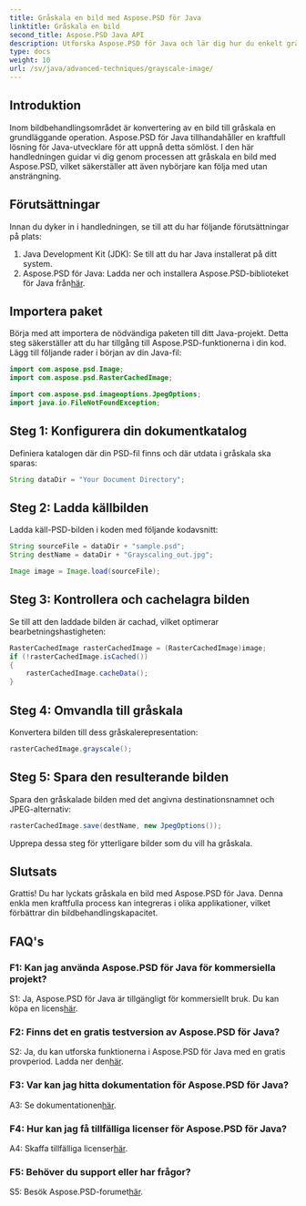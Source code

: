 ```yaml
---
title: Gråskala en bild med Aspose.PSD för Java
linktitle: Gråskala en bild
second_title: Aspose.PSD Java API
description: Utforska Aspose.PSD för Java och lär dig hur du enkelt gråskala bilder med vår steg-för-steg handledning.
type: docs
weight: 10
url: /sv/java/advanced-techniques/grayscale-image/
---
```

## Introduktion

Inom bildbehandlingsområdet är konvertering av en bild till gråskala en grundläggande operation. Aspose.PSD för Java tillhandahåller en kraftfull lösning för Java-utvecklare för att uppnå detta sömlöst. I den här handledningen guidar vi dig genom processen att gråskala en bild med Aspose.PSD, vilket säkerställer att även nybörjare kan följa med utan ansträngning.

## Förutsättningar

Innan du dyker in i handledningen, se till att du har följande förutsättningar på plats:

1. Java Development Kit (JDK): Se till att du har Java installerat på ditt system.
2.  Aspose.PSD för Java: Ladda ner och installera Aspose.PSD-biblioteket för Java från[här](https://releases.aspose.com/psd/java/).

## Importera paket

Börja med att importera de nödvändiga paketen till ditt Java-projekt. Detta steg säkerställer att du har tillgång till Aspose.PSD-funktionerna i din kod. Lägg till följande rader i början av din Java-fil:

```java
import com.aspose.psd.Image;
import com.aspose.psd.RasterCachedImage;

import com.aspose.psd.imageoptions.JpegOptions;
import java.io.FileNotFoundException;
```

## Steg 1: Konfigurera din dokumentkatalog

Definiera katalogen där din PSD-fil finns och där utdata i gråskala ska sparas:

```java
String dataDir = "Your Document Directory";
```

## Steg 2: Ladda källbilden

Ladda käll-PSD-bilden i koden med följande kodavsnitt:

```java
String sourceFile = dataDir + "sample.psd";
String destName = dataDir + "Grayscaling_out.jpg";

Image image = Image.load(sourceFile);
```

## Steg 3: Kontrollera och cachelagra bilden

Se till att den laddade bilden är cachad, vilket optimerar bearbetningshastigheten:

```java
RasterCachedImage rasterCachedImage = (RasterCachedImage)image;
if (!rasterCachedImage.isCached())
{
    rasterCachedImage.cacheData();
}
```

## Steg 4: Omvandla till gråskala

Konvertera bilden till dess gråskalerepresentation:

```java
rasterCachedImage.grayscale();
```

## Steg 5: Spara den resulterande bilden

Spara den gråskalade bilden med det angivna destinationsnamnet och JPEG-alternativ:

```java
rasterCachedImage.save(destName, new JpegOptions());
```

Upprepa dessa steg för ytterligare bilder som du vill ha gråskala.

## Slutsats

Grattis! Du har lyckats gråskala en bild med Aspose.PSD för Java. Denna enkla men kraftfulla process kan integreras i olika applikationer, vilket förbättrar din bildbehandlingskapacitet.

## FAQ's

### F1: Kan jag använda Aspose.PSD för Java för kommersiella projekt?

 S1: Ja, Aspose.PSD för Java är tillgängligt för kommersiellt bruk. Du kan köpa en licens[här](https://purchase.aspose.com/buy).

### F2: Finns det en gratis testversion av Aspose.PSD för Java?

 S2: Ja, du kan utforska funktionerna i Aspose.PSD för Java med en gratis provperiod. Ladda ner den[här](https://releases.aspose.com/).

### F3: Var kan jag hitta dokumentation för Aspose.PSD för Java?

 A3: Se dokumentationen[här](https://reference.aspose.com/psd/java/).

### F4: Hur kan jag få tillfälliga licenser för Aspose.PSD för Java?

 A4: Skaffa tillfälliga licenser[här](https://purchase.aspose.com/temporary-license/).

### F5: Behöver du support eller har frågor?

 S5: Besök Aspose.PSD-forumet[här](https://forum.aspose.com/c/psd/34).